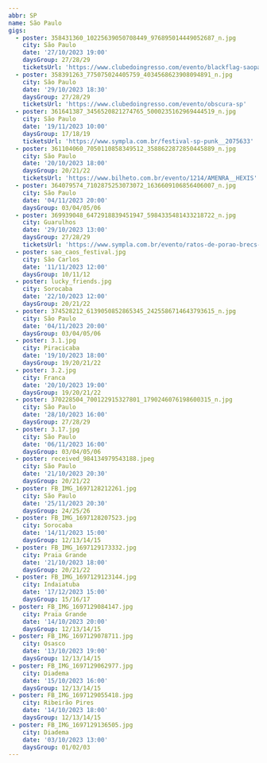 ```yaml
---
abbr: SP
name: São Paulo
gigs:
  - poster: 358431360_10225639050708449_976895014449052687_n.jpg
    city: São Paulo
    date: '27/10/2023 19:00'
    daysGroup: 27/28/29
    ticketsUrl: 'https://www.clubedoingresso.com/evento/blackflag-saopaulo'
  - poster: 358391263_775075024405759_4034568623908094891_n.jpg
    city: São Paulo
    date: '29/10/2023 18:30'
    daysGroup: 27/28/29
    ticketsUrl: 'https://www.clubedoingresso.com/evento/obscura-sp'
  - poster: 361641387_3456520821274765_5000235162969444519_n.jpg
    city: São Paulo
    date: '19/11/2023 10:00'
    daysGroup: 17/18/19
    ticketsUrl: 'https://www.sympla.com.br/festival-sp-punk__2075633'
  - poster: 361104060_7050110858349512_3588622872850445889_n.jpg
    city: São Paulo
    date: '20/10/2023 18:00'
    daysGroup: 20/21/22
    ticketsUrl: 'https://www.bilheto.com.br/evento/1214/AMENRA__HEXIS'
  - poster: 364079574_7102875253073072_1636609106856406007_n.jpg
    city: São Paulo
    date: '04/11/2023 20:00'
    daysGroup: 03/04/05/06
  - poster: 369939048_6472918839451947_5984335481433218722_n.jpg
    city: Guarulhos
    date: '29/10/2023 13:00'
    daysGroup: 27/28/29
    ticketsUrl: 'https://www.sympla.com.br/evento/ratos-de-porao-brecs-apresenta/2117421'
  - poster: sao_caos_festival.jpg
    city: São Carlos
    date: '11/11/2023 12:00'
    daysGroup: 10/11/12
  - poster: lucky_friends.jpg
    city: Sorocaba
    date: '22/10/2023 12:00'
    daysGroup: 20/21/22
  - poster: 374528212_6139050852865345_2425586714643793615_n.jpg
    city: São Paulo
    date: '04/11/2023 20:00'
    daysGroup: 03/04/05/06
  - poster: 3.1.jpg
    city: Piracicaba
    date: '19/10/2023 18:00'
    daysGroup: 19/20/21/22
  - poster: 3.2.jpg
    city: Franca
    date: '20/10/2023 19:00'
    daysGroup: 19/20/21/22
  - poster: 370228504_700122915327801_1790246076198600315_n.jpg
    city: São Paulo
    date: '28/10/2023 16:00'
    daysGroup: 27/28/29
  - poster: 3.17.jpg
    city: São Paulo
    date: '06/11/2023 16:00'
    daysGroup: 03/04/05/06
  - poster: received_984134979543188.jpeg
    city: São Paulo
    date: '21/10/2023 20:30'
    daysGroup: 20/21/22
  - poster: FB_IMG_1697128212261.jpg
    city: São Paulo
    date: '25/11/2023 20:30'
    daysGroup: 24/25/26
  - poster: FB_IMG_1697128207523.jpg
    city: Sorocaba
    date: '14/11/2023 15:00'
    daysGroup: 12/13/14/15
  - poster: FB_IMG_1697129173332.jpg
    city: Praia Grande
    date: '21/10/2023 18:00'
    daysGroup: 20/21/22
  - poster: FB_IMG_1697129123144.jpg
    city: Indaiatuba
    date: '17/12/2023 15:00'
    daysGroup: 15/16/17
 - poster: FB_IMG_1697129084147.jpg
    city: Praia Grande
    date: '14/10/2023 20:00'
    daysGroup: 12/13/14/15
 - poster: FB_IMG_1697129078711.jpg
    city: Osasco
    date: '13/10/2023 19:00'
    daysGroup: 12/13/14/15
 - poster: FB_IMG_1697129062977.jpg
    city: Diadema
    date: '15/10/2023 16:00'
    daysGroup: 12/13/14/15
 - poster: FB_IMG_1697129055418.jpg
    city: Ribeirão Pires
    date: '14/10/2023 18:00'
    daysGroup: 12/13/14/15
 - poster: FB_IMG_1697129136505.jpg
    city: Diadema
    date: '03/10/2023 13:00'
    daysGroup: 01/02/03
---
```




